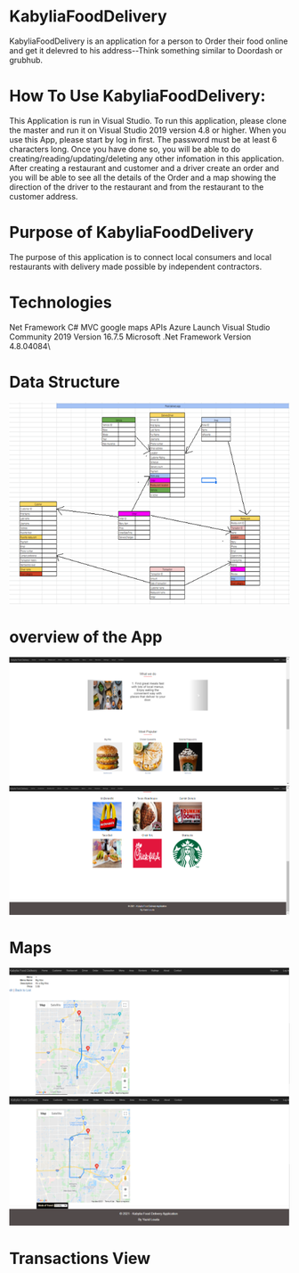 # KabyliaFoodDelivery


KabyliaFoodDelivery is an application for a person to Order their food online and get it delevred to his address--Think something similar to Doordash or grubhub.

# How To Use KabyliaFoodDelivery:
This Application is run in Visual Studio. To run this application, please clone the master and run it on Visual Studio 2019 version 4.8 or higher. When you use this App, please start by log in first. The password must be at least 6 characters long. Once you have done so, you will be able to do creating/reading/updating/deleting any other infomation in this application.
After creating a restaurant and customer and a driver create an order and you will be able to see all the details of the Order and a map showing the direction of the driver to the restaurant and from the restaurant to the customer address.


# Purpose of KabyliaFoodDelivery
The purpose of this application is to  connect local consumers and local restaurants with delivery made possible by independent contractors.

# Technologies
Net Framework C#
MVC
google maps APIs
Azure
Launch
Visual Studio Community 2019 Version 16.7.5
Microsoft .Net Framework Version 4.8.04084\


# Data Structure
![DataTables](/Images/arrow.png)
# overview of the App
![APIDOC1](/Images/home.png)
![APIDOC2](/Images/home2.png)
# Maps
![APIDOC3](/Images/map1.png)
![APIDOC3](/Images/Map2.png)
# Transactions View
